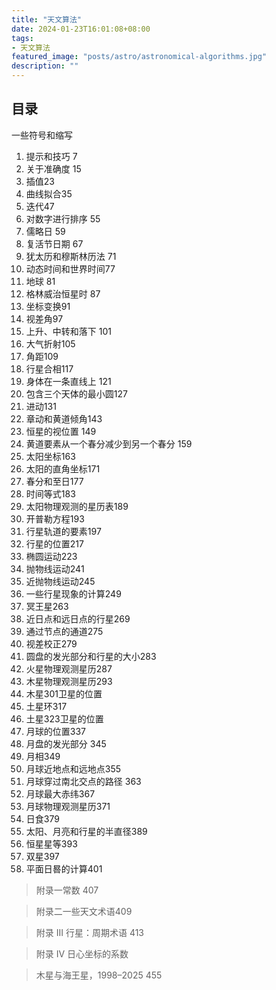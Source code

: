 ```yaml
---
title: "天文算法"
date: 2024-01-23T16:01:08+08:00
tags:
- 天文算法
featured_image: "posts/astro/astronomical-algorithms.jpg"
description: ""
---
```

## 目录
一些符号和缩写
1. 提示和技巧 7
2. 关于准确度 15
3. 插值23
4. 曲线拟合35
5. 迭代47
6. 对数字进行排序 55
7. 儒略日 59
8. 复活节日期 67
9. 犹太历和穆斯林历法 71
10. 动态时间和世界时间77
11. 地球 81
12. 格林威治恒星时 87
13. 坐标变换91
14. 视差角97
15. 上升、中转和落下 101
16. 大气折射105
17. 角距109
18. 行星合相117
19. 身体在一条直线上 121
20. 包含三个天体的最小圆127
21. 进动131
22. 章动和黄道倾角143
23. 恒星的视位置 149
24. 黄道要素从一个春分减少到另一个春分 159
25. 太阳坐标163
26. 太阳的直角坐标171
27. 春分和至日177
28. 时间等式183
29. 太阳物理观测的星历表189
30. 开普勒方程193
31. 行星轨道的要素197
32. 行星的位置217
33. 椭圆运动223
34. 抛物线运动241
35. 近抛物线运动245
36. 一些行星现象的计算249
37. 冥王星263
38. 近日点和远日点的行星269
39. 通过节点的通道275
40. 视差校正279
41. 圆盘的发光部分和行星的大小283
42. 火星物理观测星历287
43. 木星物理观测星历293
44. 木星301卫星的位置
45. 土星环317
46. 土星323卫星的位置
47. 月球的位置337
48. 月盘的发光部分 345
49. 月相349
50. 月球近地点和远地点355
51. 月球穿过南北交点的路径 363
52. 月球最大赤纬367
53. 月球物理观测星历371
54. 日食379
55. 太阳、月亮和行星的半直径389
56. 恒星星等393
57. 双星397
58. 平面日晷的计算401
> 附录一常数 407
 
> 附录二一些天文术语409
 
> 附录 III 行星：周期术语 413
 
> 附录 IV 日心坐标的系数
 
> 木星与海王星，1998–2025 455

